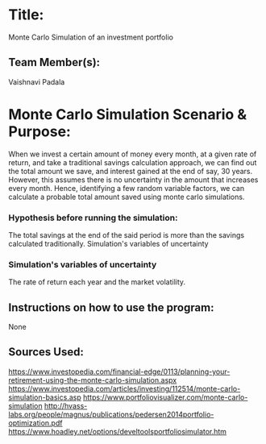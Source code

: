 # Title: 
Monte Carlo Simulation of an investment portfolio 
## Team Member(s):
Vaishnavi Padala
# Monte Carlo Simulation Scenario & Purpose:
When we invest a certain amount of money every month, at a given rate of return, and take a traditional savings calculation approach, we can find out the total amount we save, and interest gained at the end of say, 30 years. However, this assumes there is no uncertainty in the amount that increases every month. Hence, identifying a few random variable factors, we can calculate a probable total amount saved using monte carlo simulations.

### Hypothesis before running the simulation:
The total savings at the end of the said period is more than the savings calculated traditionally.
Simulation's variables of uncertainty
### Simulation's variables of uncertainty
The rate of return each year and the market volatility.

## Instructions on how to use the program:
None

## Sources Used:

https://www.investopedia.com/financial-edge/0113/planning-your-retirement-using-the-monte-carlo-simulation.aspx
https://www.investopedia.com/articles/investing/112514/monte-carlo-simulation-basics.asp
https://www.portfoliovisualizer.com/monte-carlo-simulation
http://hvass-labs.org/people/magnus/publications/pedersen2014portfolio-optimization.pdf
https://www.hoadley.net/options/develtoolsportfoliosimulator.htm



